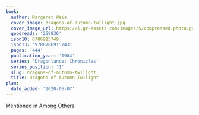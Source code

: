 ```yaml
---
book:
  author: Margaret Weis
  cover_image: dragons-of-autumn-twilight.jpg
  cover_image_url: https://i.gr-assets.com/images/S/compressed.photo.goodreads.com/books/1390668127l/259836._SY160_.jpg
  goodreads: '259836'
  isbn10: 0786915749
  isbn13: '9780786915743'
  pages: '444'
  publication_year: '1984'
  series: 'Dragonlance: Chronicles'
  series_position: '1'
  slug: dragons-of-autumn-twilight
  title: Dragons of Autumn Twilight
plan:
  date_added: '2020-05-07'
---
```


Mentioned in [Among Others](/reviews/2020/among-others)
